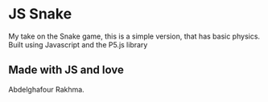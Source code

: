 # JS Snake
My take on the Snake game, this is a simple version, that has basic physics.
Built using Javascript and the P5.js library



## Made with JS and love
Abdelghafour Rakhma.
